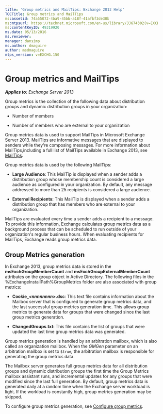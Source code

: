 ```yaml
---
title: 'Group metrics and MailTips: Exchange 2013 Help'
TOCTitle: Group metrics and MailTips
ms:assetid: 74a55072-4ba9-45bb-a18f-41afbf3de30b
ms:mtpsurl: https://technet.microsoft.com/en-us/library/JJ674302(v=EXCHG.150)
ms:contentKeyID: 49319920
ms.date: 05/13/2016
ms.reviewer: 
manager: dansimp
ms.author: dmaguire
author: msdmaguire
mtps_version: v=EXCHG.150
---
```


# Group metrics and MailTips

_**Applies to:** Exchange Server 2013_

Group metrics is the collection of the following data about distribution groups and dynamic distribution groups in your organization:

  - Number of members

  - Number of members who are external to your organization

Group metrics data is used to support MailTips in Microsoft Exchange Server 2013. MailTips are informative messages that are displayed to senders while they're composing messages. For more information about MailTips,including a full list of MailTips available in Exchange 2013, see [MailTips](https://docs.microsoft.com/en-us/exchange/clients-and-mobile-in-exchange-online/mailtips/mailtips).

Group metrics data is used by the following MailTips:

  - **Large Audience**: This MailTip is displayed when a sender adds a distribution group whose membership count is considered a large audience as configured in your organization. By default, any message addressed to more than 25 recipients is considered a large audience.

  - **External Recipients**: This MailTip is displayed when a sender adds a distribution group that has members who are external to your organization.

MailTips are evaluated every time a sender adds a recipient to a message. To provide this information, Exchange calculates group metrics data as a background process that can be scheduled to run outside of your organization's regular business hours. When evaluating recipients for MailTips, Exchange reads group metrics data.

## Group Metrics generation

In Exchange 2013, group metrics data is stored in the **msExchGroupMemberCount** and **msExchGroupExternalMemberCount** attributes on the group object in Active Directory. The following files in the %ExchangeInstallPath%GroupMetrics folder are also associated with group metrics:

  - **Cookie\_*\<nnnnnnnn\>*.dsc**: This text file contains information about the Mailbox server that is configured to generate group metrics data, and the last successful group metrics generation time. This allows group metrics to generate data for groups that were changed since the last group metrics generation.

  - **ChangedGroups.txt**: This file contains the list of groups that were updated the last time group metrics data was generated.

Group metrics generation is handled by an arbitration mailbox, which is also called an organization mailbox. When the *GMGen* parameter on an arbitration mailbox is set to `$true`, the arbitration mailbox is responsible for generating the group metrics data.

The Mailbox server generates full group metrics data for all distribution groups and dynamic distribution groups the first time the Group Metrics mailbox assistant runs, and incremental updates for any groups that were modified since the last full generation. By default, group metrics data is generated daily at a random time when the Exchange server workload is light. If the workload is constantly high, group metrics generation may be skipped.

To configure group metrics generation, see [Configure group metrics](configure-group-metrics-exchange-2013-help.md).
